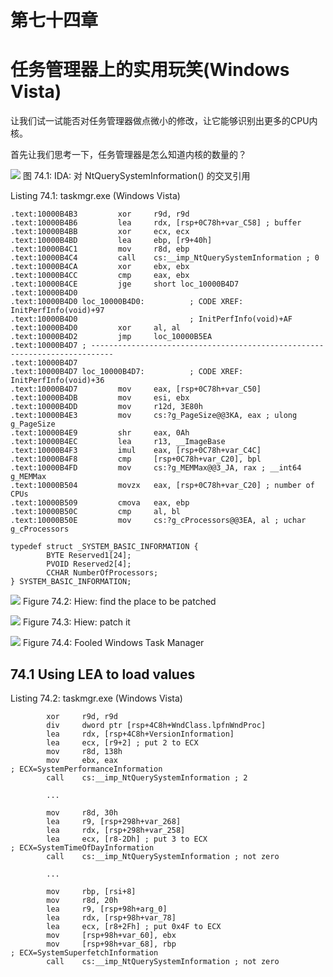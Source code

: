 # 第七十四章
# 任务管理器上的实用玩笑(Windows Vista)

让我们试一试能否对任务管理器做点微小的修改，让它能够识别出更多的CPU内核。

首先让我们思考一下，任务管理器是怎么知道内核的数量的？

![](img\C74-1.png) 图 74.1: IDA: 对 NtQuerySystemInformation() 的交叉引用


Listing 74.1: taskmgr.exe (Windows Vista)
```
.text:10000B4B3         xor     r9d, r9d
.text:10000B4B6         lea     rdx, [rsp+0C78h+var_C58] ; buffer
.text:10000B4BB         xor     ecx, ecx
.text:10000B4BD         lea     ebp, [r9+40h]
.text:10000B4C1         mov     r8d, ebp
.text:10000B4C4         call    cs:__imp_NtQuerySystemInformation ; 0
.text:10000B4CA         xor     ebx, ebx
.text:10000B4CC         cmp     eax, ebx
.text:10000B4CE         jge     short loc_10000B4D7
.text:10000B4D0
.text:10000B4D0 loc_10000B4D0:          ; CODE XREF: InitPerfInfo(void)+97
.text:10000B4D0                         ; InitPerfInfo(void)+AF
.text:10000B4D0         xor     al, al
.text:10000B4D2         jmp     loc_10000B5EA
.text:10000B4D7 ; ---------------------------------------------------------------------------
.text:10000B4D7
.text:10000B4D7 loc_10000B4D7:          ; CODE XREF: InitPerfInfo(void)+36
.text:10000B4D7         mov     eax, [rsp+0C78h+var_C50]
.text:10000B4DB         mov     esi, ebx
.text:10000B4DD         mov     r12d, 3E80h
.text:10000B4E3         mov     cs:?g_PageSize@@3KA, eax ; ulong g_PageSize
.text:10000B4E9         shr     eax, 0Ah
.text:10000B4EC         lea     r13, __ImageBase
.text:10000B4F3         imul    eax, [rsp+0C78h+var_C4C]
.text:10000B4F8         cmp     [rsp+0C78h+var_C20], bpl
.text:10000B4FD         mov     cs:?g_MEMMax@@3_JA, rax ; __int64 g_MEMMax
.text:10000B504         movzx   eax, [rsp+0C78h+var_C20] ; number of CPUs
.text:10000B509         cmova   eax, ebp
.text:10000B50C         cmp     al, bl
.text:10000B50E         mov     cs:?g_cProcessors@@3EA, al ; uchar g_cProcessors
```

```
typedef struct _SYSTEM_BASIC_INFORMATION {
        BYTE Reserved1[24];
        PVOID Reserved2[4];
        CCHAR NumberOfProcessors;
} SYSTEM_BASIC_INFORMATION;
```

![](img\C74-2.png)
Figure 74.2: Hiew: find the place to be patched


![](img\C74-3.png)
Figure 74.3: Hiew: patch it

![](img\C74-4.png)
Figure 74.4: Fooled Windows Task Manager


## 74.1 Using LEA to load values

Listing 74.2: taskmgr.exe (Windows Vista)
```
        xor     r9d, r9d
        div     dword ptr [rsp+4C8h+WndClass.lpfnWndProc]
        lea     rdx, [rsp+4C8h+VersionInformation]
        lea     ecx, [r9+2] ; put 2 to ECX
        mov     r8d, 138h
        mov     ebx, eax
; ECX=SystemPerformanceInformation
        call    cs:__imp_NtQuerySystemInformation ; 2

        ...

        mov     r8d, 30h
        lea     r9, [rsp+298h+var_268]
        lea     rdx, [rsp+298h+var_258]
        lea     ecx, [r8-2Dh] ; put 3 to ECX
; ECX=SystemTimeOfDayInformation
        call    cs:__imp_NtQuerySystemInformation ; not zero

        ...

        mov     rbp, [rsi+8]
        mov     r8d, 20h
        lea     r9, [rsp+98h+arg_0]
        lea     rdx, [rsp+98h+var_78]
        lea     ecx, [r8+2Fh] ; put 0x4F to ECX
        mov     [rsp+98h+var_60], ebx
        mov     [rsp+98h+var_68], rbp
; ECX=SystemSuperfetchInformation
        call    cs:__imp_NtQuerySystemInformation ; not zero
```

